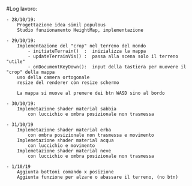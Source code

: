 #Log lavoro:

	- 28/10/19:
		Progettazione idea simil populous
		Studio funzionamento HeightMap, implementazione
		
	- 29/10/19:
		Implementazione del "crop" nel terreno del mondo
			- initiateTerrain()  :  inizializza la mappa
			- updateTerrainVis() :  passa alla scena solo il terreno "utile"
			- onDocumentKeyDown():  input della tastiera per muovere il "crop" della mappa
		uso della camera ortogonale 
		resize del renderer con resize schermo
		
		La mappa si muove al premere dei btn WASD sino al bordo
	
	- 30/10/19:
		Implemetazione shader material sabbia
			con luccichio e ombra posizionale non trasmessa
	
	- 31/10/19
		Implemetazione shader material erba
			con ombra posizionale non trasmessa e movimento
		Implemetazione shader material acqua
			con luccichio e movimento
		Implemetazione shader material neve
			con luccichio e ombra posizionale non trasmessa
	
	- 1/10/19
		Aggiunta bottoni comando x posizione
		Aggiunta funzione per alzare o abassare il terreno, (no btn)
	
	
		